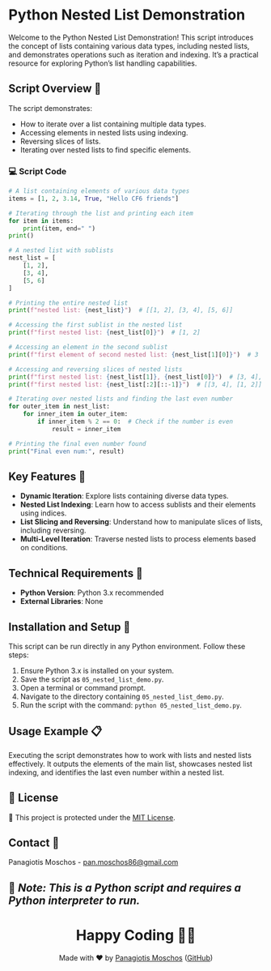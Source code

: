 # Python Nested List Demonstration

Welcome to the Python Nested List Demonstration! This script introduces the concept of lists containing various data types, including nested lists, and demonstrates operations such as iteration and indexing. It’s a practical resource for exploring Python’s list handling capabilities.

## Script Overview 📘

The script demonstrates:
- How to iterate over a list containing multiple data types.
- Accessing elements in nested lists using indexing.
- Reversing slices of lists.
- Iterating over nested lists to find specific elements.

### 💻 Script Code

```python
# A list containing elements of various data types
items = [1, 2, 3.14, True, "Hello CF6 friends"]

# Iterating through the list and printing each item
for item in items:
    print(item, end=" ")
print()

# A nested list with sublists
nest_list = [
    [1, 2],
    [3, 4],
    [5, 6]
]

# Printing the entire nested list
print(f"nested list: {nest_list}")  # [[1, 2], [3, 4], [5, 6]]

# Accessing the first sublist in the nested list
print(f"first nested list: {nest_list[0]}")  # [1, 2]

# Accessing an element in the second sublist
print(f"first element of second nested list: {nest_list[1][0]}")  # 3

# Accessing and reversing slices of nested lists
print(f"first nested list: {nest_list[1]}, {nest_list[0]}")  # [3, 4], [1, 2]
print(f"first nested list: {nest_list[:2][::-1]}")  # [[3, 4], [1, 2]]

# Iterating over nested lists and finding the last even number
for outer_item in nest_list:
    for inner_item in outer_item:
        if inner_item % 2 == 0:  # Check if the number is even
            result = inner_item

# Printing the final even number found
print("Final even num:", result)
```

## Key Features 🌟

- **Dynamic Iteration**: Explore lists containing diverse data types.
- **Nested List Indexing**: Learn how to access sublists and their elements using indices.
- **List Slicing and Reversing**: Understand how to manipulate slices of lists, including reversing.
- **Multi-Level Iteration**: Traverse nested lists to process elements based on conditions.

## Technical Requirements 🔧

- **Python Version**: Python 3.x recommended
- **External Libraries**: None

## Installation and Setup 🚀

This script can be run directly in any Python environment. Follow these steps:

1. Ensure Python 3.x is installed on your system.
2. Save the script as `05_nested_list_demo.py`.
3. Open a terminal or command prompt.
4. Navigate to the directory containing `05_nested_list_demo.py`.
5. Run the script with the command: `python 05_nested_list_demo.py`.

## Usage Example 📋

Executing the script demonstrates how to work with lists and nested lists effectively. It outputs the elements of the main list, showcases nested list indexing, and identifies the last even number within a nested list.

## 📄 License
🔐 This project is protected under the [MIT License](https://mit-license.org/).

## Contact 📧
Panagiotis Moschos - pan.moschos86@gmail.com

🔗 *Note: This is a Python script and requires a Python interpreter to run.*
---
<h1 align="center">Happy Coding 👨‍💻</h1>

<p align="center">
  Made with ❤️ by <a href="https://www.linkedin.com/in/panagiotis-moschos">Panagiotis Moschos</a> (<a href="https://github.com/pmoschos">GitHub</a>)
</p>

